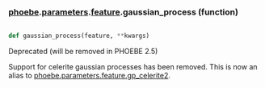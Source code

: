 ### [phoebe](phoebe.md).[parameters](phoebe.parameters.md).[feature](phoebe.parameters.feature.md).gaussian_process (function)


```py

def gaussian_process(feature, **kwargs)

```



Deprecated (will be removed in PHOEBE 2.5)

Support for celerite gaussian processes has been removed.  This is now an
alias to [phoebe.parameters.feature.gp_celerite2](phoebe.parameters.feature.gp_celerite2.md).

